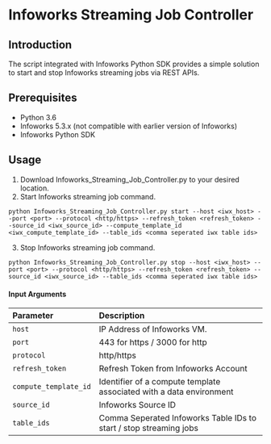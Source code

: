 # Infoworks Streaming Job Controller

## Introduction
The script integrated with Infoworks Python SDK provides a simple solution to start and stop Infoworks streaming jobs via REST APIs.

## Prerequisites
* Python 3.6
* Infoworks 5.3.x (not compatible with earlier version of Infoworks)
* Infoworks Python SDK
  
## Usage
1. Download Infoworks_Streaming_Job_Controller.py to your desired location.
2. Start Infoworks streaming job command.
```
python Infoworks_Streaming_Job_Controller.py start --host <iwx_host> --port <port> --protocol <http/https> --refresh_token <refresh_token> --source_id <iwx_source_id> --compute_template_id <iwx_compute_template_id> --table_ids <comma seperated iwx table ids>
```
3. Stop Infoworks streaming job command.
```
python Infoworks_Streaming_Job_Controller.py stop --host <iwx_host> --port <port> --protocol <http/https> --refresh_token <refresh_token> --source_id <iwx_source_id> --table_ids <comma seperated iwx table ids>
```

#### Input Arguments


| **Parameter**                 | **Description**                                                                                                       |
|:------------------------------|:----------------------------------------------------------------------------------------------------------------------|
| `host`                        | IP Address of Infoworks VM.                                                                                           |
| `port`                        | 443 for https / 3000 for http                                                                                         |
| `protocol`                    | http/https                                                                                                            |
| `refresh_token`               | Refresh Token from Infoworks Account                                                                                  |
| `compute_template_id`         | Identifier of a compute template associated with a data environment                                                   |
| `source_id`                   | Infoworks Source ID                                                                                                   |
| `table_ids`                   | Comma Seperated Infoworks Table IDs to start / stop streaming jobs                                                    |

